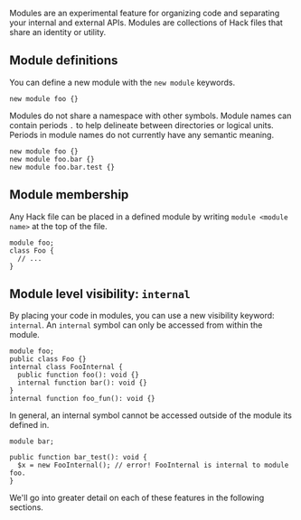 Modules are an experimental feature for organizing code and separating your internal and external APIs. Modules are collections of Hack files that share an identity or utility. 


## Module definitions
You can define a new module with the `new module` keywords.
```hack
new module foo {}
```
Modules do not share a namespace with other symbols. Module names can contain periods `.` to help delineate between directories or logical units. Periods in module names do not currently have any semantic meaning.
```hack
new module foo {}
new module foo.bar {}
new module foo.bar.test {}
```

## Module membership 
Any Hack file can be placed in a defined module by writing `module <module name>` at the top of the file. 
```hack
module foo;
class Foo {
  // ...
}
```

## Module level visibility: `internal`
By placing your code in modules, you can use a new visibility keyword: `internal`. An `internal` symbol can only be accessed from within the module. 
```hack
module foo;
public class Foo {}
internal class FooInternal {
  public function foo(): void {}
  internal function bar(): void {}
}
internal function foo_fun(): void {}
```
In general, an internal symbol cannot be accessed outside of the module its defined in. 


```hack
module bar;

public function bar_test(): void {
  $x = new FooInternal(); // error! FooInternal is internal to module foo. 
}
```

We'll go into greater detail on each of these features in the following sections. 
